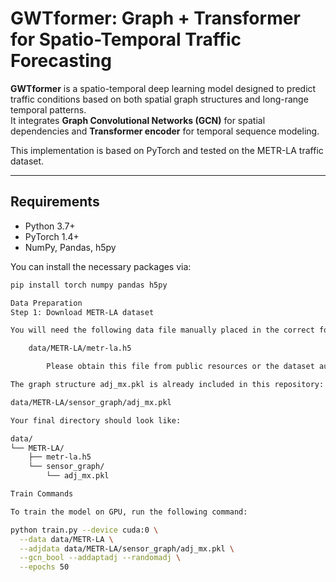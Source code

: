 # GWTformer: Graph + Transformer for Spatio-Temporal Traffic Forecasting

**GWTformer** is a spatio-temporal deep learning model designed to predict traffic conditions based on both spatial graph structures and long-range temporal patterns.  
It integrates **Graph Convolutional Networks (GCN)** for spatial dependencies and **Transformer encoder** for temporal sequence modeling.

This implementation is based on PyTorch and tested on the METR-LA traffic dataset.

---

## Requirements

- Python 3.7+
- PyTorch 1.4+
- NumPy, Pandas, h5py

You can install the necessary packages via:

```bash
pip install torch numpy pandas h5py

Data Preparation
Step 1: Download METR-LA dataset

You will need the following data file manually placed in the correct folder:

    data/METR-LA/metr-la.h5

        Please obtain this file from public resources or the dataset author.

The graph structure adj_mx.pkl is already included in this repository:

data/METR-LA/sensor_graph/adj_mx.pkl

Your final directory should look like:

data/
└── METR-LA/
    ├── metr-la.h5
    └── sensor_graph/
        └── adj_mx.pkl

Train Commands

To train the model on GPU, run the following command:

python train.py --device cuda:0 \
  --data data/METR-LA \
  --adjdata data/METR-LA/sensor_graph/adj_mx.pkl \
  --gcn_bool --addaptadj --randomadj \
  --epochs 50
